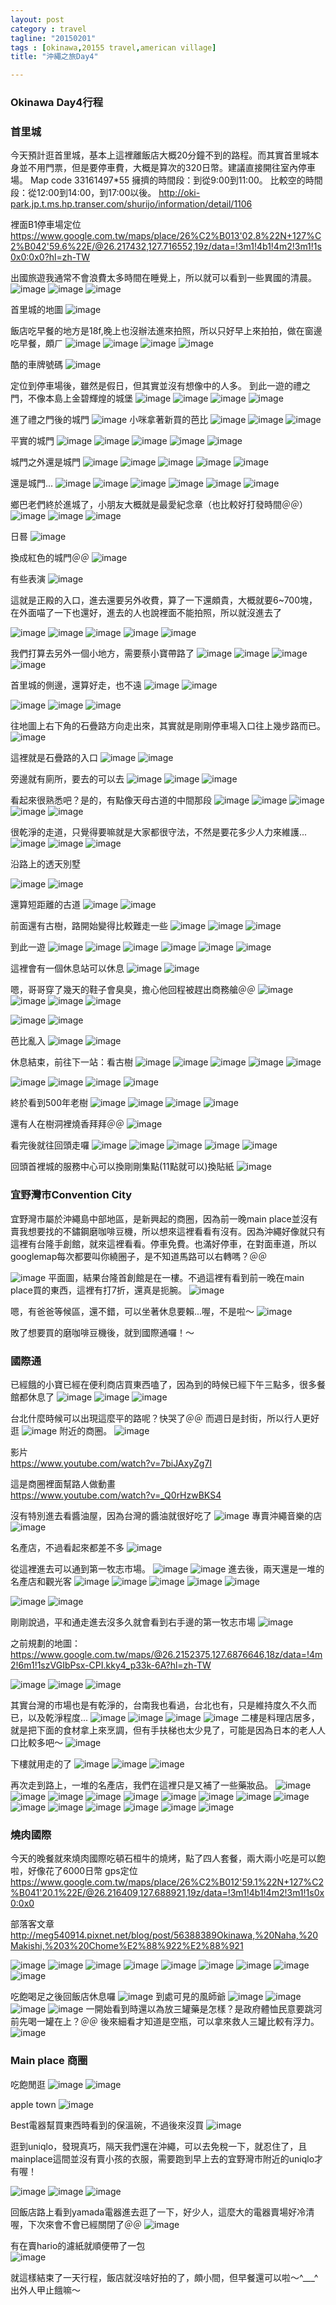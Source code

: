 ```yaml
---
layout: post
category : travel 
tagline: "20150201"
tags : [okinawa,20155 travel,american village]
title: "沖繩之旅Day4"

---
```


### Okinawa Day4行程

### 首里城
今天預計逛首里城，基本上這裡離飯店大概20分鐘不到的路程。而其實首里城本身並不用門票，但是要停車費，大概是算次的320日幣。建議直接開往室內停車場。
Map code 33161497*55
擁擠的時間段：到從9:00到11:00。
比較空的時間段：從12:00到14:00，到17:00以後。
http://oki-park.jp.t.ms.hp.transer.com/shurijo/information/detail/1106

裡面B1停車場定位  
https://www.google.com.tw/maps/place/26%C2%B013'02.8%22N+127%C2%B042'59.6%22E/@26.217432,127.716552,19z/data=!3m1!4b1!4m2!3m1!1s0x0:0x0?hl=zh-TW

出國旅遊我通常不會浪費太多時間在睡覺上，所以就可以看到一些異國的清晨。
![image](https://farm8.staticflickr.com/7354/16286323459_27bb6c89ee_b.jpg)
![image](https://farm8.staticflickr.com/7295/16320165787_2ea31d75b6_b.jpg)
![image](https://farm8.staticflickr.com/7363/16319801709_338ae0982e_b.jpg)

首里城的地圖
![image](https://farm9.staticflickr.com/8581/16506085895_a1279bed9c_b.jpg)

飯店吃早餐的地方是18f,晚上也沒辦法進來拍照，所以只好早上來拍拍，做在窗邊吃早餐，頗ㄏ
![image](https://farm9.staticflickr.com/8643/16504358491_7c1382efcf_b.jpg)
![image](https://farm8.staticflickr.com/7347/16505073562_8f2224fe17_b.jpg)
![image](https://farm9.staticflickr.com/8628/16318636380_d6a6a4fec9_b.jpg)
![image](https://farm8.staticflickr.com/7450/15883535594_d8d9d72dd4_b.jpg)

酷的車牌號碼
![image](https://farm8.staticflickr.com/7353/16505084802_b32b9323de_b.jpg)

定位到停車場後，雖然是假日，但其實並沒有想像中的人多。
到此一遊的禮之門，不像本島上金碧輝煌的城堡
![image](https://farm9.staticflickr.com/8652/15850322874_83d9ed1e98_b.jpg)
![image](https://farm8.staticflickr.com/7302/16471894482_540aaff130_b.jpg)
![image](https://farm8.staticflickr.com/7370/16446984126_851337bdb0_b.jpg)
![image](https://farm8.staticflickr.com/7402/16472067392_151a3a552d_b.jpg)

進了禮之門後的城門
![image](https://farm8.staticflickr.com/7296/15852872843_b7b4e65c98_b.jpg)
小咪拿著新買的芭比
![image](https://farm8.staticflickr.com/7377/16471333061_44f8ce6972_b.jpg)
![image](https://farm9.staticflickr.com/8628/16471178841_f45f3b989e_b.jpg)
![image](https://farm9.staticflickr.com/8631/16471266251_5e969ff772_b.jpg)

平實的城門
![image](https://farm9.staticflickr.com/8574/16471672032_0eb7491708_b.jpg)
![image](https://farm8.staticflickr.com/7418/16471831752_68c8317a00_b.jpg)
![image](https://farm8.staticflickr.com/7364/16471043001_2d3773715b_b.jpg)
![image](https://farm9.staticflickr.com/8651/15852132173_768fc3f1a7_b.jpg)
![image](https://farm8.staticflickr.com/7419/15849778214_ca99f2c413_b.jpg)

城門之外還是城門
![image](https://farm8.staticflickr.com/7330/16286571729_f303f7e132_b.jpg)
![image](https://farm8.staticflickr.com/7359/16472855895_29f3525ef1_b.jpg)
![image](https://farm8.staticflickr.com/7307/15850445754_f07102a987_b.jpg)
![image](https://farm8.staticflickr.com/7395/16286100657_9c10bb2466_b.jpg)
![image](https://farm8.staticflickr.com/7314/16286851567_c1eff135bf_b.jpg)

還是城門...
![image](https://farm9.staticflickr.com/8591/16284936020_6e0cb28573_b.jpg)
![image](https://farm8.staticflickr.com/7362/16284363048_23931ef0d4_b.jpg)
![image](https://farm8.staticflickr.com/7451/16285373930_f45732a319_b.jpg)
![image](https://farm8.staticflickr.com/7340/16446825616_ff98de537c_b.jpg)
![image](https://farm8.staticflickr.com/7322/16471183421_c3d194a5da_b.jpg)
![image](https://farm8.staticflickr.com/7394/16285045468_0208a8e2ca_b.jpg)

鄉巴老們終於進城了，小朋友大概就是最愛紀念章（也比較好打發時間＠＠）
![image](https://farm8.staticflickr.com/7286/16285250778_0d16556af6_b.jpg)
![image](https://farm8.staticflickr.com/7459/15852297703_6772f28a8d_b.jpg)
![image](https://farm8.staticflickr.com/7371/16287003737_0ca1c72c20_b.jpg)

日晷
![image](https://farm8.staticflickr.com/7289/15849627364_81a12d87ee_b.jpg)

換成紅色的城門＠＠
![image](https://farm8.staticflickr.com/7339/16471682312_6e44845be7_b.jpg)

有些表演
![image](https://farm9.staticflickr.com/8578/15852829213_55d2bfcc44_b.jpg)

這就是正殿的入口，進去還要另外收費，算了一下還頗貴，大概就要6~700塊，在外面喵了一下也還好，進去的人也說裡面不能拍照，所以就沒進去了

![image](https://farm9.staticflickr.com/8609/16285532780_acb4d7a884_b.jpg)
![image](https://farm8.staticflickr.com/7304/16473042925_d57193590f_b.jpg)
![image](https://farm8.staticflickr.com/7455/16285278998_2737d5ef05_b.jpg)
![image](https://farm8.staticflickr.com/7293/16287155317_09678c9c47_b.jpg)
![image](https://farm9.staticflickr.com/8576/16285586770_0b199f4194_b.jpg)

我們打算去另外一個小地方，需要蔡小寶帶路了
![image](https://farm8.staticflickr.com/7324/16446509136_ba15d6de14_b.jpg)
![image](https://farm8.staticflickr.com/7429/16284862808_4aee42d562_b.jpg)
![image](https://farm8.staticflickr.com/7291/15851808193_523a67dc11_b.jpg)
![image](https://farm8.staticflickr.com/7345/16471137482_d70f3c3c85_b.jpg)

首里城的側邊，還算好走，也不遠
![image](https://farm9.staticflickr.com/8618/16472106265_ce72639c3b_b.jpg)
![image](https://farm9.staticflickr.com/8576/16286728527_aac53093f5_b.jpg)

![image](https://farm8.staticflickr.com/7459/15850160584_d435973b95_b.jpg)
![image](https://farm9.staticflickr.com/8594/16471922455_b9093ba5f2_b.jpg)
![image](https://farm9.staticflickr.com/8569/15852218203_efa9c4f520_b.jpg)


往地圖上右下角的石疊路方向走出來，其實就是剛剛停車場入口往上幾步路而已。
![image](https://farm9.staticflickr.com/8566/16284260908_cacaa238d8_b.jpg)

這裡就是石疊路的入口
![image](https://farm8.staticflickr.com/7365/16286156597_952679e925_b.jpg)
![image](https://farm8.staticflickr.com/7420/16286445687_51096a59e9_b.jpg)

旁邊就有廁所，要去的可以去
![image](https://farm8.staticflickr.com/7308/15850293164_ebeaf4a09f_b.jpg)
![image](https://farm8.staticflickr.com/7340/16472986675_d499771f82_b.jpg)
![image](https://farm8.staticflickr.com/7292/16286754389_5e3ea90896_b.jpg)


看起來很熟悉吧？是的，有點像天母古道的中間那段
![image](https://farm8.staticflickr.com/7412/16286256269_213781a1fb_b.jpg)
![image](https://farm8.staticflickr.com/7300/16446575606_8773335367_b.jpg)
![image](https://farm9.staticflickr.com/8638/16445862226_2224ee1a6e_b.jpg)
![image](https://farm8.staticflickr.com/7448/15849423674_55f9845baf_b.jpg)
![image](https://farm9.staticflickr.com/8581/16472032275_f5cb5064bc_b.jpg)

很乾淨的走道，只覺得要嘛就是大家都很守法，不然是要花多少人力來維護...
![image](https://farm8.staticflickr.com/7291/16284873480_35f2f1524b_b.jpg)
![image](https://farm8.staticflickr.com/7415/16470306461_f798ea95be_b.jpg)
![image](https://farm8.staticflickr.com/7382/16284472240_2a544bdb3d_b.jpg)

沿路上的透天別墅

![image](https://farm9.staticflickr.com/8672/16284430888_1dbbe5acc9_b.jpg)
![image](https://farm9.staticflickr.com/8680/16286206857_8a0f61f53f_b.jpg)

還算短距離的古道
![image](https://farm9.staticflickr.com/8608/16471783232_8dd17e1fe8_b.jpg)
![image](https://farm9.staticflickr.com/8587/15851919473_5c9f65f1d2_b.jpg)

前面還有古樹，路開始變得比較難走一些
![image](https://farm8.staticflickr.com/7322/16472391275_706cefff1a_b.jpg)
![image](https://farm8.staticflickr.com/7293/16445874436_a734e5eaed_b.jpg)
![image](https://farm9.staticflickr.com/8675/15849345224_ae43e59f9c_b.jpg)

到此一遊
![image](https://farm8.staticflickr.com/7374/16446421516_68dbeb41b9_b.jpg)
![image](https://farm9.staticflickr.com/8671/16472612975_197754c823_b.jpg)
![image](https://farm8.staticflickr.com/7437/16286305907_803d07a036_b.jpg)
![image](https://farm8.staticflickr.com/7351/16446539656_4d0cfdbb67_b.jpg)
![image](https://farm9.staticflickr.com/8669/16285000698_dbe11bbe01_b.jpg)
![image](https://farm8.staticflickr.com/7425/16472263535_0dc4bbe542_b.jpg)

這裡會有一個休息站可以休息
![image](https://farm8.staticflickr.com/7440/16286688847_c6e50362ee_b.jpg)
![image](https://farm8.staticflickr.com/7426/15849339394_be065b042e_b.jpg)

嗯，哥哥穿了幾天的鞋子會臭臭，擔心他回程被趕出商務艙＠＠
![image](https://farm8.staticflickr.com/7399/16445903956_acc6f8a4ca_b.jpg)
![image](https://farm8.staticflickr.com/7377/16471096421_ecbdaf6e00_b.jpg)
![image](https://farm8.staticflickr.com/7412/16471158581_60a1d76a1d_b.jpg)
![image](https://farm8.staticflickr.com/7345/16446815376_34689bacf4_b.jpg)

![image](https://farm8.staticflickr.com/7373/15850426164_b0ce5356a5_b.jpg)
![image](https://farm8.staticflickr.com/7294/16285241718_66e3a325d5_b.jpg)

芭比亂入
![image](https://farm8.staticflickr.com/7345/16287128827_26122d60bb_b.jpg)
![image](https://farm8.staticflickr.com/7411/16471925352_79c1db2bd1_b.jpg)

休息結束，前往下一站：看古樹
![image](https://farm8.staticflickr.com/7415/16284388768_aaa04e4fd6_b.jpg)
![image](https://farm8.staticflickr.com/7333/15850218404_d05c01b9e3_b.jpg)
![image](https://farm9.staticflickr.com/8645/15852670303_169153ddc8_b.jpg)
![image](https://farm8.staticflickr.com/7413/16284827958_8483a9e716_b.jpg)
![image](https://farm8.staticflickr.com/7414/16446885506_d1e02f3efc_b.jpg)


![image](https://farm8.staticflickr.com/7312/16284734980_e87eca2734_b.jpg)
![image](https://farm8.staticflickr.com/7321/16472324635_cfbc253298_b.jpg)
![image](https://farm8.staticflickr.com/7382/16472402565_08f8256b8c_b.jpg)
![image](https://farm8.staticflickr.com/7352/16446067696_02416e0f13_b.jpg)

終於看到500年老樹
![image](https://farm9.staticflickr.com/8667/15849584294_3618e363a2_b.jpg)
![image](https://farm8.staticflickr.com/7326/16284247238_a251e07a0d_b.jpg)
![image](https://farm9.staticflickr.com/8626/16286301307_39e07ff0d4_b.jpg)
![image](https://farm8.staticflickr.com/7373/15852323043_8562277e15_b.jpg)

還有人在樹洞裡燒香拜拜＠＠
![image](https://farm8.staticflickr.com/7435/15849760514_ab7093634a_b.jpg)

看完後就往回頭走囉
![image](https://farm8.staticflickr.com/7373/15849567644_d0770dc28e_b.jpg)
![image](https://farm8.staticflickr.com/7337/15852621443_881830f0a0_b.jpg)
![image](https://farm8.staticflickr.com/7335/16470953421_3f9da4252d_b.jpg)
![image](https://farm8.staticflickr.com/7296/15850195864_9bb8a04639_b.jpg)
![image](https://farm8.staticflickr.com/7401/16471036722_3b5fa066d2_b.jpg)

回頭首裡城的服務中心可以換剛剛集點(11點就可以)換貼紙
![image](https://farm8.staticflickr.com/7374/16284930060_6ba193bc19_b.jpg)

### 宜野灣市Convention City
宜野灣市屬於沖繩島中部地區，是新興起的商圈，因為前一晚main place並沒有賣我想要找的不鏽鋼磨咖啡豆機，所以想來這裡看看有沒有。因為沖繩好像就只有這裡有台隆手創館，就來這裡看看。停車免費。也滿好停車，在對面車道，所以googlemap每次都要叫你繞圈子，是不知道馬路可以右轉嗎？＠＠

![image](https://farm9.staticflickr.com/8569/16318656920_2be624e155_b.jpg)
平面圖，結果台隆首創館是在一樓。不過這裡有看到前一晚在main place買的東西，這裡有打7折，還真是扼腕。
![image](https://farm8.staticflickr.com/7399/15883553854_65cc6c0eb9_b.jpg)

嗯，有爸爸等候區，還不錯，可以坐著休息要賴...喔，不是啦～
![image](https://farm8.staticflickr.com/7305/15883554614_926eb73182_b.jpg)

敗了想要買的磨咖啡豆機後，就到國際通囉！～

### 國際通
已經餓的小寶已經在便利商店買東西嗑了，因為到的時候已經下午三點多，很多餐館都休息了
![image](https://farm8.staticflickr.com/7297/16286544849_ff10ac8c83_b.jpg)
![image](https://farm8.staticflickr.com/7302/16287137917_11910945ee_b.jpg)
![image](https://farm8.staticflickr.com/7384/16473039235_2812abe596_b.jpg)

台北什麼時候可以出現這麼平的路呢？快哭了＠＠ 而週日是封街，所以行人更好逛
![image](https://farm8.staticflickr.com/7329/16472192235_8f76c5b080_b.jpg)
附近的商圈。
![image](https://farm8.staticflickr.com/7394/16286350557_abe65d9c35_b.jpg)

影片  
https://www.youtube.com/watch?v=7biJAxyZg7I

這是商圈裡面幫路人做動畫  
https://www.youtube.com/watch?v=_Q0rHzwBKS4

沒有特別進去看醬油屋，因為台灣的醬油就很好吃了
![image](https://farm8.staticflickr.com/7387/16318671490_103d4000bb_b.jpg)
專賣沖繩音樂的店
![image](https://farm8.staticflickr.com/7329/15885984943_0b667d9884_b.jpg)

名產店，不過看起來都差不多
![image](https://farm8.staticflickr.com/7349/16318683730_30d48f4165_b.jpg)

從這裡進去可以通到第一牧志市場。
![image](https://farm9.staticflickr.com/8610/16472651325_39674913d1_b.jpg)
![image](https://farm8.staticflickr.com/7419/16471497452_df960ec41d_b.jpg)
進去後，兩天還是一堆的名產店和觀光客
![image](https://farm9.staticflickr.com/8644/16286345407_b01dc800f0_b.jpg)
![image](https://farm8.staticflickr.com/7369/15852035773_77070e471c_b.jpg)
![image](https://farm8.staticflickr.com/7374/16286061789_8161b0ac17_b.jpg)
![image](https://farm8.staticflickr.com/7400/16286218157_ff7d155f78_b.jpg)
![image](https://farm9.staticflickr.com/8597/16471647982_05dd0938f2_b.jpg)

![image](https://farm8.staticflickr.com/7289/16284833578_6bd1b11b43_b.jpg)
![image](https://farm9.staticflickr.com/8564/15850080634_0e1f45bb26_b.jpg)

剛剛說過，平和通走進去沒多久就會看到右手邊的第一牧志市場
![image](https://farm9.staticflickr.com/8561/16330966410_e19d44a499_o.png)

之前規劃的地圖：https://www.google.com.tw/maps/@26.2152375,127.6876646,18z/data=!4m2!6m1!1szVGIbPsx-CPI.kky4_p33k-6A?hl=zh-TW

![image](https://farm9.staticflickr.com/8660/16470698121_0b2bdf053a_b.jpg)
![image](https://farm8.staticflickr.com/7358/16470408191_f52a3f94ed_b.jpg)
![image](https://farm9.staticflickr.com/8636/16284741310_a3aba20366_b.jpg)

其實台灣的市場也是有乾淨的，台南我也看過，台北也有，只是維持度久不久而已，以及乾淨程度...
![image](https://farm8.staticflickr.com/7304/16472658215_880720967b_b.jpg)
![image](https://farm8.staticflickr.com/7334/16286446089_0fe391274f_b.jpg)
![image](https://farm8.staticflickr.com/7284/15849985554_e80e8bff44_b.jpg)
![image](https://farm8.staticflickr.com/7459/16472258045_e9b08771b2_b.jpg)
二樓是料理店居多，就是把下面的食材拿上來烹調，但有手扶梯也太少見了，可能是因為日本的老人人口比較多吧～
![image](https://farm8.staticflickr.com/7287/16284470388_2dba0714e1_b.jpg)

下樓就用走的了
![image](https://farm8.staticflickr.com/7367/16470442331_175e931bb3_b.jpg)
![image](https://farm9.staticflickr.com/8593/16446148376_2e8398de90_b.jpg)
![image](https://farm8.staticflickr.com/7287/16446237506_6fbe3dbe6f_b.jpg)

再次走到路上，一堆的名產店，我們在這裡只是又補了一些藥妝品。
![image](https://farm8.staticflickr.com/7305/15849744634_382f93d808_b.jpg)
![image](https://farm8.staticflickr.com/7439/15849700654_4bef628a93_b.jpg)
![image](https://farm9.staticflickr.com/8622/16284924250_d19f127709_b.jpg)
![image](https://farm8.staticflickr.com/7297/16284936818_e298952faf_b.jpg)
![image](https://farm8.staticflickr.com/7353/15849947944_2f8c2677a0_b.jpg)
![image](https://farm8.staticflickr.com/7446/16286706547_358827323c_b.jpg)
![image](https://farm8.staticflickr.com/7438/16284947008_0b5d1d020b_b.jpg)
![image](https://farm9.staticflickr.com/8604/16472766095_aecb0f08d7_b.jpg)
![image](https://farm8.staticflickr.com/7457/16472672985_a4502d0c50_b.jpg)
![image](https://farm9.staticflickr.com/8661/16286621499_9100295fea_b.jpg)
![image](https://farm8.staticflickr.com/7388/15852747813_e5d7c2cea6_b.jpg)
![image](https://farm8.staticflickr.com/7310/16284966088_7d721a97ae_b.jpg)
![image](https://farm8.staticflickr.com/7304/16284850668_ff22e9117d_b.jpg)
![image](https://farm8.staticflickr.com/7294/16470983441_9f173146e2_b.jpg)
![image](https://farm8.staticflickr.com/7316/16471433052_e9fa5f76c1_b.jpg)

### 燒肉國際

今天的晚餐就來燒肉國際吃頓石桓牛的燒烤，點了四人套餐，兩大兩小吃是可以飽啦，好像花了6000日幣
gps定位  
https://www.google.com.tw/maps/place/26%C2%B012'59.1%22N+127%C2%B041'20.1%22E/@26.216409,127.688921,19z/data=!3m1!4b1!4m2!3m1!1s0x0:0x0

部落客文章
http://meg540914.pixnet.net/blog/post/56388389Okinawa,%20Naha,%20Makishi,%203%20Chome%E2%88%922%E2%88%921

![image](https://farm8.staticflickr.com/7357/16472487465_9d423729a8_b.jpg)
![image](https://farm8.staticflickr.com/7365/15852468313_e6d2085fb0_b.jpg)
![image](https://farm8.staticflickr.com/7338/16446463556_859d700701_b.jpg)
![image](https://farm8.staticflickr.com/7456/15852328683_2596b13d5d_b.jpg)
![image](https://farm8.staticflickr.com/7445/16286204279_fe7c90e8c1_b.jpg)
![image](https://farm8.staticflickr.com/7350/16284700598_af608d398f_b.jpg)
![image](https://farm9.staticflickr.com/8652/16284880398_164b7bf6c8_b.jpg)
![image](https://farm9.staticflickr.com/8567/16471389972_e1aa961a83_b.jpg)
![image](https://farm8.staticflickr.com/7334/16470588151_99884ed1fd_b.jpg)

吃飽喝足之後回飯店休息囉
![image](https://farm8.staticflickr.com/7366/16470734141_4b35907075_b.jpg)
到處可見的風師爺
![image](https://farm8.staticflickr.com/7450/16446522896_a1b8fbced5_b.jpg)
![image](https://farm8.staticflickr.com/7446/16286036469_99400b48fb_b.jpg)
![image](https://farm8.staticflickr.com/7314/15852099163_3d8509e709_b.jpg)
![image](https://farm8.staticflickr.com/7338/16472122835_2262791494_b.jpg)
一開始看到時還以為放三罐藥是怎樣？是政府體恤民意要跳河前先喝一罐在上？＠＠
後來細看才知道是空瓶，可以拿來救人三罐比較有浮力。
![image](https://farm8.staticflickr.com/7372/16472371445_9060d6e7b5_b.jpg)

### Main place 商圈
吃飽閒逛
![image](https://farm8.staticflickr.com/7353/15885993123_1aff4ddcd4_b.jpg)
![image](https://farm9.staticflickr.com/8587/15885995673_dde1fc7187_b.jpg)

apple town
![image](https://farm8.staticflickr.com/7290/16320237607_ffd87274c4_b.jpg)

Best電器幫買東西時看到的保溫碗，不過後來沒買
![image](https://farm8.staticflickr.com/7386/16506155645_a4b426f39e_b.jpg)

逛到uniqlo，發現真巧，隔天我們還在沖繩，可以去免稅一下，就忍住了，且mainplace這間並沒有賣小孩的衣服，需要跑到早上去的宜野灣市附近的uniqlo才有喔！

![image](https://farm9.staticflickr.com/8643/16504423021_de9f76b87c_b.jpg)
![image](https://farm8.staticflickr.com/7457/15883592244_3c20922cc8_b.jpg)
![image](https://farm8.staticflickr.com/7347/15886002993_05f14e3d80_b.jpg)

回飯店路上看到yamada電器進去逛了一下，好少人，這麼大的電器賣場好冷清喔，下次來會不會已經關閉了＠＠
![image](https://farm8.staticflickr.com/7338/16318430138_28b6d58d4b_b.jpg)

有在賣hario的濾紙就順便帶了一包  
![image](https://farm8.staticflickr.com/7433/15883598074_ffea0a583d_b.jpg)

就這樣結束了一天行程，飯店就沒啥好拍的了，頗小間，但早餐還可以啦～^___^ 出外人甲止餓嘛～
